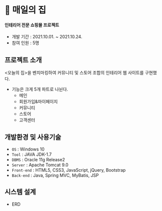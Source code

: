 # 🏡 **매일의 집**

#### 인테리어 전문 쇼핑몰 프로젝트
* 개발 기간 : 2021.10.01. ~ 2021.10.24.
* 참여 인원 : 5명


## 프로젝트 소개
<오늘의 집>을 벤치마킹하여 커뮤니티 및 스토어 조합의 인테리어 웹 사이트를 구현했다.
* 기능은 크게 5개 파트로 나뉜다.
  * 메인
  * 회원가입&마이페이지
  * 커뮤니티
  * 스토어
  * 고객센터

## 개발환경 및 사용기술
* ``` OS ``` : Windows 10
* ``` Tool ``` : JAVA JDK-1.7
* ``` DBMS ``` : Oracle 11g Release2
* ``` Server ``` : Apache Tomcat 9.0
* ``` Front-end ``` : HTML5, CSS3, JavaScript, jQuery, Bootstrap
* ``` Back-end ``` : Java, Spring MVC, MyBatis, JSP

## 시스템 설계
* ERD

